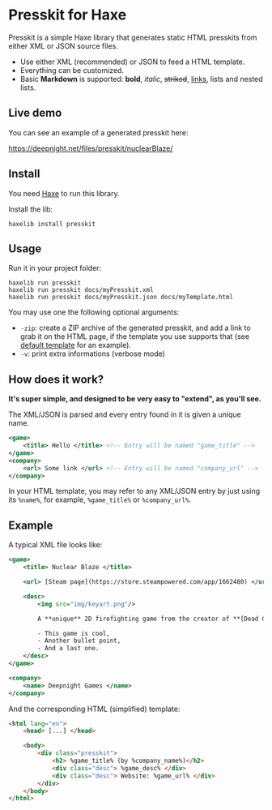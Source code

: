 # Presskit for Haxe

Presskit is a simple Haxe library that generates static HTML presskits from either XML or JSON source files.

 - Use either XML (recommended) or JSON to feed a HTML template.
 - Everything can be customized.
 - Basic **Markdown** is supported: **bold**, *italic*, ~~striked~~, [links](#nope), lists and nested lists.

## Live demo

You can see an example of a generated presskit here:

https://deepnight.net/files/presskit/nuclearBlaze/


## Install

You need [Haxe](https://haxe.org) to run this library.

Install the lib:
```
haxelib install presskit
```

## Usage

Run it in your project folder:
```
haxelib run presskit
haxelib run presskit docs/myPresskit.xml
haxelib run presskit docs/myPresskit.json docs/myTemplate.html
```

You may use one the following optional arguments:

 - `-zip`: create a ZIP archive of the generated presskit, and add a link to grab it on the HTML page, if the template you use supports that (see [default template](tpl/default.html) for an example).
 - `-v`: print extra informations (verbose mode)

## How does it work?

**It's super simple, and designed to be very easy to "extend", as you'll see.**

The XML/JSON is parsed and every entry found in it is given a unique name.

```xml
<game>
	<title> Hello </title> <!-- Entry will be named "game_title" -->
</game>
<company>
	<url> Some link </url> <!-- Entry will be named "company_url" -->
</company>
```

In your HTML template, you may refer to any XML/JSON entry by just using its `%name%`, for example, `%game_title%` or `%company_url%`.

## Example

A typical XML file looks like:
```xml
<game>
	<title> Nuclear Blaze </title>

	<url> [Steam page](https://store.steampowered.com/app/1662480) </url>

	<desc>
		<img src="img/keyart.png"/>

		A **unique** 2D firefighting game from the creator of **[Dead Cells](https://deadcells.com)**, with all the devastating backdrafts, exploding walls and sprinklers you could expect.

		- This game is cool,
		- Another bullet point,
		- And a last one.
	</desc>
</game>

<company>
	<name> Deepnight Games </name>
</company>
```

And the corresponding HTML (simplified) template:
```html
<html lang="en">
	<head> [...] </head>

	<body>
		<div class="presskit">
			<h2> %game_title% (by %company_name%)</h2>
			<div class="desc"> %game_desc% </div>
			<div class="desc"> Website: %game_url% </div>
		</div>
	</body>
</html>
```

